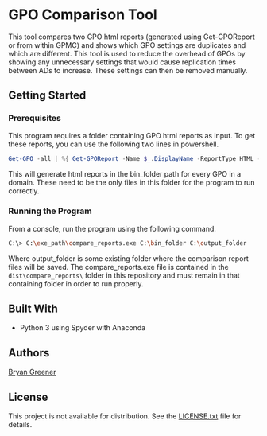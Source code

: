 # GPO Comparison Tool

This tool compares two GPO html reports (generated using Get-GPOReport or from within GPMC) and shows which GPO settings are duplicates and which are different. This tool is used to reduce the overhead of GPOs by showing any unnecessary settings that would cause replication times between ADs to increase. These settings can then be removed manually.

## Getting Started

### Prerequisites

This program requires a folder containing GPO html reports as input. To get these reports, you can use the following two lines in powershell.

```Powershell
Get-GPO -all | %{ Get-GPOReport -Name $_.DisplayName -ReportType HTML -Path "C:\bin_folder\$($_.DisplayName).html" }
```

This will generate html reports in the bin_folder path for every GPO in a domain. These need to be the only files in this folder for the program to run correctly.

### Running the Program

From a console, run the program using the following command.

```bash
C:\> C:\exe_path\compare_reports.exe C:\bin_folder C:\output_folder
```

Where output_folder is some existing folder where the comparison report files will be saved. The compare_reports.exe file is contained in the `dist\compare_reports\` folder in this repository and must remain in that containing folder in order to run properly.

## Built With

* Python 3 using Spyder with Anaconda

## Authors

[Bryan Greener](https://github.com/bryangreener)

## License

This project is not available for distribution. See the [LICENSE.txt](https://github.com/bryangreener/Denso/blob/master/LICENSE.txt) file for details.
